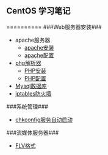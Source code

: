## CentOS 学习笔记 ##
==========
###Web服务器安装###

- apache服务器
	- [apache安装](apache.md)
	- [apache配置](apacheConfig.md)  
- [php解析器](php.md)
	- [PHP安装]()
	- [PHP配置]()
- [Mysql数据库](mysql.md)
- [iptables防火墙](iptables.md)

###系统管理###

- [chkconfig服务自动启动](chkconfig.md)


###流媒体服务器###

- [FLV格式](flvFormat.md)